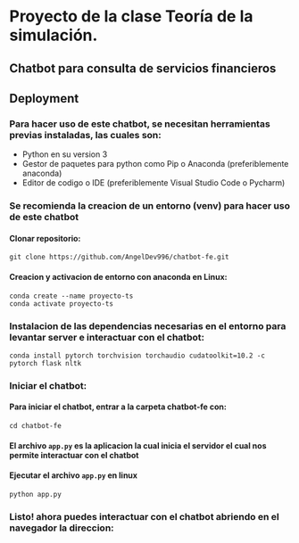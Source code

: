 # Proyecto de la clase Teoría de la simulación.
## Chatbot para consulta de servicios financieros


## Deployment

### Para hacer uso de este chatbot, se necesitan herramientas previas instaladas, las cuales son:

- Python en su version 3
- Gestor de paquetes para python como Pip o Anaconda (preferiblemente anaconda)
- Editor de codigo o IDE (preferiblemente Visual Studio Code o Pycharm)

### Se recomienda la creacion de un entorno (venv) para hacer uso de este chatbot

#### Clonar repositorio:
```
git clone https://github.com/AngelDev996/chatbot-fe.git
```

#### Creacion y activacion de entorno con anaconda en Linux:
```
conda create --name proyecto-ts
conda activate proyecto-ts
```

### Instalacion de las dependencias necesarias en el entorno para levantar server e interactuar con el chatbot:

```
conda install pytorch torchvision torchaudio cudatoolkit=10.2 -c pytorch flask nltk

```

### Iniciar el chatbot:
#### Para iniciar el chatbot, entrar a la carpeta chatbot-fe con:
`cd chatbot-fe`
#### El archivo `app.py` es la aplicacion la cual inicia el servidor el cual nos permite interactuar con el chatbot
#### Ejecutar el archivo `app.py` en linux
```
python app.py
```

### Listo! ahora puedes interactuar con el chatbot abriendo en el navegador la direccion: [](http://127.0.0.1:5000/)